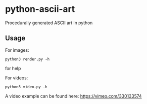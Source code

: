 # python-ascii-art
Procedurally generated ASCII art in python

## Usage
For images:
```
python3 render.py -h
```
for help

For videos:
```
python3 video.py -h
```
A video example can be found here: https://vimeo.com/330133574
